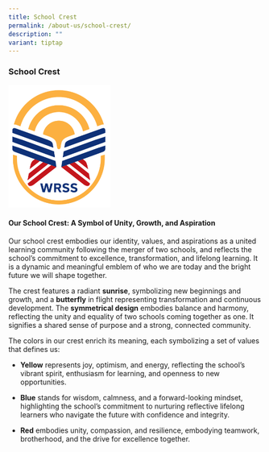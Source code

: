 ```yaml
---
title: School Crest
permalink: /about-us/school-crest/
description: ""
variant: tiptap
---
```

<h3><strong>School Crest</strong></h3>
<div class="isomer-image-wrapper">
<img style="width: 40%;" height="auto" width="100%" alt="" src="/images/Crest_Only.png">
</div>
<h4><strong>Our School Crest: A Symbol of Unity, Growth, and Aspiration</strong></h4>
<p>Our school crest embodies our identity, values, and aspirations as a united
learning community following the merger of two schools, and reflects the
school’s commitment to excellence, transformation, and lifelong learning.
It is a dynamic and meaningful emblem of who we are today and the bright
future we will shape together.</p>
<p>The crest features a radiant <strong>sunrise</strong>, symbolizing new
beginnings and growth, and a <strong>butterfly</strong> in flight representing
transformation and continuous development. The <strong>symmetrical design</strong> embodies
balance and harmony, reflecting the unity and equality of two schools coming
together as one. It signifies a shared sense of purpose and a strong, connected
community.</p>
<p>The colors in our crest enrich its meaning, each symbolizing a set of
values that defines us:</p>
<ul data-tight="true" class="tight">
<li>
<p><strong>Yellow</strong> represents joy, optimism, and energy, reflecting
the school’s vibrant spirit, enthusiasm for learning, and openness to new
opportunities.</p>
</li>
<li>
<p><strong>Blue</strong> stands for wisdom, calmness, and a forward-looking
mindset, highlighting the school’s commitment to nurturing reflective lifelong
learners who navigate the future with confidence and integrity.</p>
</li>
<li>
<p><strong>Red</strong> embodies unity, compassion, and resilience, embodying
teamwork, brotherhood, and the drive for excellence together.</p>
</li>
</ul>
<p></p>